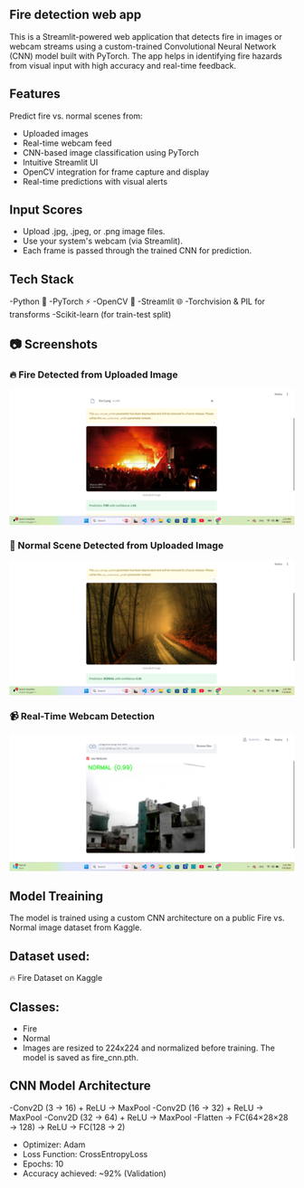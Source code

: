 
## Fire detection web app
This is a Streamlit-powered web application that detects fire in images or webcam streams using a custom-trained Convolutional Neural Network (CNN) model built with PyTorch. The app helps in identifying fire hazards from visual input with high accuracy and real-time feedback.

## Features

Predict fire vs. normal scenes from:
- Uploaded images
- Real-time webcam feed
- CNN-based image classification using PyTorch
- Intuitive Streamlit UI
- OpenCV integration for frame capture and display
- Real-time predictions with visual alerts
 ## Input Scores
- Upload .jpg, .jpeg, or .png image files.
- Use your system's webcam (via Streamlit).
- Each frame is passed through the trained CNN for prediction.

## Tech Stack
-Python 🐍
-PyTorch ⚡
-OpenCV 🎥
-Streamlit 🌐
-Torchvision & PIL for transforms
-Scikit-learn (for train-test split)
## 📷 Screenshots

### 🔥 Fire Detected from Uploaded Image
![Fire Prediction](assests/image1.png)

### 🌲 Normal Scene Detected from Uploaded Image
![Normal Prediction](assests/image2.png)

### 📹 Real-Time Webcam Detection
![Webcam Prediction](assests/image3.png)

## Model Treaining
The model is trained using a custom CNN architecture on a public Fire vs. Normal image dataset from Kaggle.

## Dataset used:
🔥 Fire Dataset on Kaggle

## Classes:
- Fire
- Normal
- Images are resized to 224x224 and normalized before training. The model is saved as fire_cnn.pth.
## CNN Model Architecture
-Conv2D (3 → 16) + ReLU → MaxPool
-Conv2D (16 → 32) + ReLU → MaxPool
-Conv2D (32 → 64) + ReLU → MaxPool
-Flatten → FC(64×28×28 → 128) → ReLU → FC(128 → 2)
- Optimizer: Adam
- Loss Function: CrossEntropyLoss
- Epochs: 10
- Accuracy achieved: ~92% (Validation)
